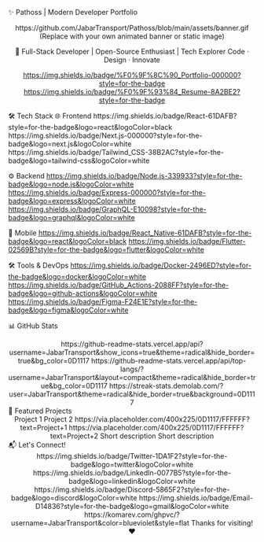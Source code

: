 ✨ Pathoss | Modern Developer Portfolio
<div align="center">
https://github.com/JabarTransport/Pathoss/blob/main/assets/banner.gif
(Replace with your own animated banner or static image)

🚀 Full-Stack Developer | Open-Source Enthusiast | Tech Explorer
Code · Design · Innovate

https://img.shields.io/badge/%F0%9F%8C%90_Portfolio-000000?style=for-the-badge
https://img.shields.io/badge/%F0%9F%93%84_Resume-8A2BE2?style=for-the-badge

</div>
🛠️ Tech Stack
🌐 Frontend
https://img.shields.io/badge/React-61DAFB?style=for-the-badge&logo=react&logoColor=black
https://img.shields.io/badge/Next.js-000000?style=for-the-badge&logo=next.js&logoColor=white
https://img.shields.io/badge/Tailwind_CSS-38B2AC?style=for-the-badge&logo=tailwind-css&logoColor=white

⚙️ Backend
https://img.shields.io/badge/Node.js-339933?style=for-the-badge&logo=node.js&logoColor=white
https://img.shields.io/badge/Express-000000?style=for-the-badge&logo=express&logoColor=white
https://img.shields.io/badge/GraphQL-E10098?style=for-the-badge&logo=graphql&logoColor=white

📱 Mobile
https://img.shields.io/badge/React_Native-61DAFB?style=for-the-badge&logo=react&logoColor=black
https://img.shields.io/badge/Flutter-02569B?style=for-the-badge&logo=flutter&logoColor=white

🛠️ Tools & DevOps
https://img.shields.io/badge/Docker-2496ED?style=for-the-badge&logo=docker&logoColor=white
https://img.shields.io/badge/GitHub_Actions-2088FF?style=for-the-badge&logo=github-actions&logoColor=white
https://img.shields.io/badge/Figma-F24E1E?style=for-the-badge&logo=figma&logoColor=white

📊 GitHub Stats
<div align="center">
https://github-readme-stats.vercel.app/api?username=JabarTransport&show_icons=true&theme=radical&hide_border=true&bg_color=0D1117
https://github-readme-stats.vercel.app/api/top-langs/?username=JabarTransport&layout=compact&theme=radical&hide_border=true&bg_color=0D1117
https://streak-stats.demolab.com/?user=JabarTransport&theme=radical&hide_border=true&background=0D1117

</div>
🌟 Featured Projects
<div align="center">
Project 1	Project 2
https://via.placeholder.com/400x225/0D1117/FFFFFF?text=Project+1	https://via.placeholder.com/400x225/0D1117/FFFFFF?text=Project+2
Short description	Short description
</div>
📬 Let's Connect!
<div align="center">
https://img.shields.io/badge/Twitter-1DA1F2?style=for-the-badge&logo=twitter&logoColor=white
https://img.shields.io/badge/LinkedIn-0077B5?style=for-the-badge&logo=linkedin&logoColor=white
https://img.shields.io/badge/Discord-5865F2?style=for-the-badge&logo=discord&logoColor=white
https://img.shields.io/badge/Email-D14836?style=for-the-badge&logo=gmail&logoColor=white

</div>
<div align="center">
https://komarev.com/ghpvc/?username=JabarTransport&color=blueviolet&style=flat
Thanks for visiting! ❤️

</div>

